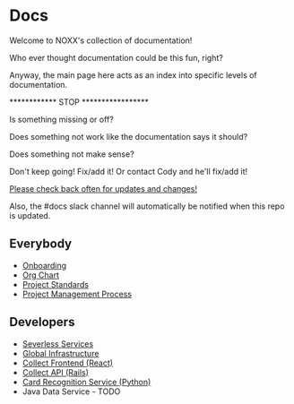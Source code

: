 # Docs

Welcome to NOXX's collection of documentation!

Who ever thought documentation could be this fun, right?

Anyway, the main page here acts as an index into specific levels of documentation.

************ STOP *****************

Is something missing or off?

Does something not work like the documentation says it should?

Does something not make sense?

Don't keep going! Fix/add it! Or contact Cody and he'll fix/add it!

[Please check back often for updates and changes!](https://github.com/NoXX-Technologies/docs/commits/main)

Also, the #docs slack channel will automatically be notified when this repo is updated.

## Everybody
- [Onboarding](onboarding/README.md)
- [Org Chart](org-chart/README.md)
- [Project Standards](project-standards/README.md)
- [Project Management Process](process/README.md)

## Developers
- [Severless Services](developers/services/README.md)
- [Global Infrastructure](https://github.com/NoXX-Technologies/infrastructure)
- [Collect Frontend (React)](https://github.com/NoXX-Technologies/react-frontend)
- [Collect API (Rails)](https://github.com/NoXX-Technologies/rails-api)
- [Card Recognition Service (Python)](https://github.com/NoXX-Technologies/card-recognition-service)
- Java Data Service - TODO
